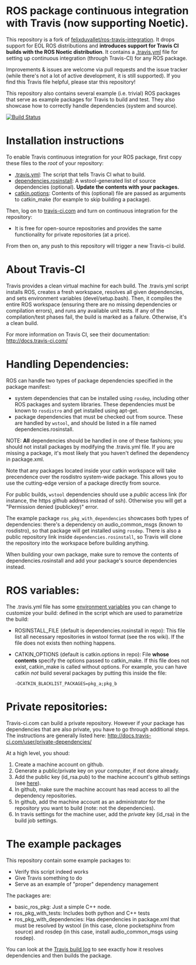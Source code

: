 # ROS package continuous integration with Travis (now supporting Noetic).

This repository is a fork of [felixduvallet/ros-travis-integration](https://github.com/felixduvallet/ros-travis-integration). It drops support for EOL ROS distributions and **introduces support for Travis CI builds with the ROS Noetic distribution**.
It contains a [.travis.yml](https://github.com/aprotyas/ros-travis-integration/blob/noetic/.travis.yml)
file for setting up continuous integration (through Travis-CI) for any ROS package.

Improvements & issues are welcome via pull requests and the issue tracker
(while there's not a lot of active development, it is still supported).  If you
find this Travis file helpful, please star this repository!

This repository also contains several example (i.e. trivial) ROS packages that
serve as example packages for Travis to build and test. They also showcase how
to correctly handle dependencies (system and source).

[![Build Status](https://app.travis-ci.com/aprotyas/ros-travis-integration.svg?branch=noetic)](https://travis-ci.com/github/aprotyas/ros-travis-integration)

# Installation instructions

To enable Travis continuous integration for your ROS package, first copy these
files to the *root* of your repository:
 - [.travis.yml](https://github.com/aprotyas/ros-travis-integration/blob/noetic/.travis.yml): The script that tells Travis CI what to build.
 - [dependencies.rosinstall](https://github.com/aprotyas/ros-travis-integration/blob/noetic/dependencies.rosinstall): A wstool-generated list of source dependencies
   (optional). **Update the contents with your packages.**
 - [catkin.options](https://github.com/aprotyas/ros-travis-integration/blob/noetic/catkin.options): Contents of this (optional) file are passed as arguments to catkin_make (for example to skip building a package).

Then, log on to [travis-ci.com](http://travis-ci.com) and turn on continuous integration for the repository:
 - It is free for open-source repositories and provides the same functionality for private repositories (at a price).

From then on, any push to this repository will trigger a new Travis-ci build.

# About Travis-CI

Travis provides a clean virtual machine for each build. The .travis.yml script
installs ROS, creates a fresh workspace, resolves all given dependencies, and
sets environment variables (devel/setup.bash). Then, it compiles the entire ROS
workspace (ensuring there are no missing dependencies or compilation errors),
and runs any available unit tests. If any of the compilation/test phases fail,
the build is marked as a failure. Otherwise, it's a clean build.

For more information on Travis CI, see their documentation:
http://docs.travis-ci.com/

# Handling Dependencies:

ROS can handle two types of package dependencies specified in the package manifest:

  - system dependencies that can be installed using `rosdep`, including other
    ROS packages and system libraries. These dependencies must be known to
    `rosdistro` and get installed using apt-get.
  - package dependencies that must be checked out from source. These are handled by
    `wstool`, and should be listed in a file named dependencies.rosinstall.

NOTE: **All** dependencies should be handled in one of these fashions; you
should not install packages by modifying the .travis.yml file.  If you are
missing a package, it's most likely that you haven't defined the dependency in
package.xml.

Note that any packages located inside your catkin workspace will take
precendence over the rosdistro system-wide package.
This allows you to use the cutting-edge version of a package directly from
source.

For public builds, `wstool` dependencies should
use a *public* access link (for instance, the https github address instead of
ssh). Otherwise you will get a "Permission denied (publickey)" error.

The example package `ros_pkg_with_dependencies` showcases both types of
dependencies: there's a dependency on audio_common_msgs (known to rosdistro), so
that package will get installed using `rosdep`. There is also a public
repository link inside `dependencies.rosinstall`, so Travis will clone the
repository into the workspace before building anything.

When building your own package, make sure to remove the contents of
dependencies.rosinstall and add your package's source dependencies instead.

# ROS variables:

The .travis.yml file has some [environment
variables](https://docs.travis-ci.com/user/environment-variables/) you can
change to customize your build: defined in the script which are used to
parametrize the build:

  - ROSINSTALL_FILE (default is dependencies.rosinstall in repo): This file
    list all necessary repositories in wstool format (see the ros wiki). If the
    file does not exists then nothing happens.
  - CATKIN_OPTIONS (default is catkin.options in repo): File **whose contents**
    specify the options passed to catkin_make. If this file does not exist,
    catkin_make is called without options. For example, you can have catkin
    *not* build several packages by putting this inside the file:

        -DCATKIN_BLACKLIST_PACKAGES=pkg_a;pkg_b

# Private repositories:

Travis-ci.com can build a private repository. However if your package has
dependencies that are also private, you have to go through additional steps.
The instructions are generally listed here:
http://docs.travis-ci.com/user/private-dependencies/

At a high level, you shoud:

1. Create a machine account on github.
2. Generate a public/private key on your computer, if not done already.
3. Add the public key (id_rsa.pub) to the machine account's github settings (see [here](https://developer.github.com/guides/managing-deploy-keys/#machine-users)).
4. In github, make sure the machine account has read access to all the dependency repositories.
5. In github, add the machine account as an administrator for the repository you want to build (note: not the dependencies).
6. In travis settings for the machine user, add the *private* key (id_rsa) in the build job settings.

# The example packages

This repository contain some example packages to:

* Verify this script indeed works
* Give Travis something to do
* Serve as an example of "proper" dependency management

The packages are:

* basic_ros_pkg: Just a simple C++ node.
* ros_pkg_with_tests: Includes both python and C++ tests
* ros_pkg_with_dependencies: Has dependencies in package.xml that must be
  resolved by wstool (in this case, clone pocketsphinx from source) and rosdep
  (in this case, install audio_common_msgs using rosdep).

You can look at the [Travis build
log](https://travis-ci.com/github/aprotyas/ros-travis-integration) to see exactly
how it resolves dependencies and then builds the package.
